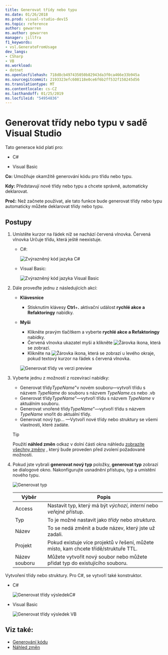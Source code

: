 ```yaml
---
title: Generovat třídy nebo typu
ms.date: 01/26/2018
ms.prod: visual-studio-dev15
ms.topic: reference
author: gewarren
ms.author: gewarren
manager: jillfra
f1_keywords:
- vsl.GenerateFromUsage
dev_langs:
- CSharp
- VB
ms.workload:
- dotnet
ms.openlocfilehash: 718d8cb497435050b82943da3f0ca466e33b945a
ms.sourcegitcommit: 2193323efc608118e0ce6f6b2ff532f158245d56
ms.translationtype: MT
ms.contentlocale: cs-CZ
ms.lasthandoff: 01/25/2019
ms.locfileid: "54954836"
---
```

# <a name="generate-a-class-or-type-in-visual-studio"></a>Generovat třídy nebo typu v sadě Visual Studio

Tato generace kód platí pro:

- C#

- Visual Basic

**Co:** Umožňuje okamžitě generování kódu pro třídu nebo typu.

**Kdy:** Představují nové třídy nebo typu a chcete správně, automaticky deklarovat.

**Proč:** Než začnete používat, ale tato funkce bude generovat třídy nebo typu automaticky můžete deklarovat třídy nebo typu.

## <a name="how-to"></a>Postupy

1. Umístěte kurzor na řádek níž se nachází červená vlnovka. Červená vlnovka Určuje třídu, která ještě neexistuje.

   - C#:

       ![Zvýrazněný kód jazyka C#](media/class-highlight-cs.png)

   - Visual Basic:

       ![Zvýrazněný kód jazyka Visual Basic](media/class-highlight-vb.png)

2. Dále proveďte jednu z následujících akcí:

   - **Klávesnice**
      - Stisknutím klávesy **Ctrl**+**.** aktivační událost **rychlé akce a Refaktoringy** nabídky.
   - **Myši**
      - Klikněte pravým tlačítkem a vyberte **rychlé akce a Refaktoringy** nabídky.
      - Červená vlnovka ukazatel myši a klikněte ![Žárovka](media/bulb-cs.png) ikona, která se zobrazí.
      - Klikněte na ![Žárovka](media/bulb-cs.png) ikona, která se zobrazí u levého okraje, pokud textový kurzor na řádek s červená vlnovka.

      ![Generovat třídy ve verzi preview](media/class-preview-cs.png)

3. Vyberte jednu z možností z rozevírací nabídky:

   - Generovat třídy*TypeName*"v novém souboru&mdash;vytvoří třídu s názvem *TypeName* do souboru s názvem *TypeName*.cs nebo .vb
   - Generovat třídy*TypeName*"&mdash;vytvoří třídu s názvem *TypeName* v aktuálním souboru.
   - Generovat vnořené třídy*TypeName*"&mdash;vytvoří třídu s názvem *TypeName* vnořit do aktuální třídy.
   - Generovat nový typ... &mdash;Vytvoří nové třídy nebo struktury se všemi vlastnosti, které zadáte.

   > [!TIP]
   > Použití **náhled změn** odkaz v dolní části okna náhledu [zobrazíte všechny změny](../../ide/preview-changes.md) , který bude proveden před zvolení požadované možnosti.

4. Pokud jste vybrali **generovat nový typ** položky, **generovat typ** zobrazí se dialogové okno. Nakonfigurujte usnadnění přístupu, typ a umístění nového typu.

   ![Generovat typ](media/class-newtype-cs.png)

   Výběr | Popis
   --- | ---
   Access | Nastavit typ, který má být *výchozí*, *interní* nebo *veřejné* přístup.
   Typ | To je možné nastavit jako *třídy* nebo *struktura*.
   Název | To se nedá změnit a bude název, který jste už zadali.
   Projekt | Pokud existuje více projektů v řešení, můžete místo, kam chcete třídě/struktuře TTL.
   Název souboru | Můžete vytvořit nový soubor nebo můžete přidat typ do existujícího souboru.

Vytvoření třídy nebo struktury. Pro C#, se vytvoří také konstruktor.

- C#

   ![Generovat třídy výsledekC#](media/class-result-cs.png)

- Visual Basic

   ![Generovat třídy výsledek VB](media/class-result-vb.png)

## <a name="see-also"></a>Viz také:

- [Generování kódu](../code-generation-in-visual-studio.md)
- [Náhled změn](../../ide/preview-changes.md)